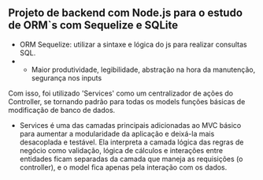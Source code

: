 ## Projeto de backend com Node.js para o estudo de ORM`s com Sequelize e SQLite

- ORM Sequelize: utilizar a sintaxe e lógica do js para realizar consultas SQL.
- - Maior produtividade, legibilidade, abstração na hora da manutenção, segurança nos inputs

Com isso, foi utilizado 'Services' como um centralizador de ações do Controller, se tornando padrão para todas os models funções básicas de modificação de banco de dados.

- Services é uma das camadas principais adicionadas ao MVC básico para aumentar a modularidade da aplicação e deixá-la mais desacoplada e testável. Ela interpreta a camada lógica das regras de negócio como validação, lógica de cálculos e interações entre entidades ficam separadas da camada que maneja as requisições (o controller), e o model fica apenas pela interação com os dados.
